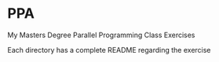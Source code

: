 # PPA
My Masters Degree Parallel Programming Class Exercises

Each directory has a complete README regarding the exercise
